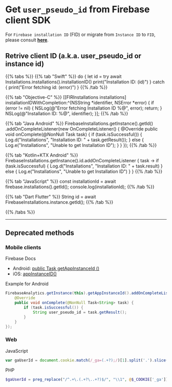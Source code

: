 # Get `user_pseudo_id` from Firebase client SDK

For `Firebase installation ID` (FID) or migrate from `Instance ID` to `FID`, please consult **[here](https://firebase.google.com/docs/projects/manage-installations)**.

## Retrive client ID (a.k.a. user_pseudo_id or instance id)

{{% tabs %}}
{{% tab "Swift" %}}
do {
  let id = try await Installations.installations().installationID()
  print("Installation ID: \(id)")
} catch {
  print("Error fetching id: \(error)")
}
{{% /tab %}}

{{% tab "Objective-C" %}}
[[FIRInstallations installations] installationIDWithCompletion:^(NSString *identifier, NSError *error) {
  if (error != nil) {
    NSLog(@"Error fetching Installation ID %@", error);
    return;
  }
  NSLog(@"Installation ID: %@", identifier);
}];
{{% /tab %}}

{{% tab "Java Android" %}}
FirebaseInstallations.getInstance().getId()
        .addOnCompleteListener(new OnCompleteListener<String>() {
    @Override
    public void onComplete(@NonNull Task<String> task) {
        if (task.isSuccessful()) {
            Log.d("Installations", "Installation ID: " + task.getResult());
        } else {
            Log.e("Installations", "Unable to get Installation ID");
        }
    }
});
{{% /tab %}}

{{% tab "Kotlin+KTX Android" %}}
FirebaseInstallations.getInstance().id.addOnCompleteListener { task ->
    if (task.isSuccessful) {
        Log.d("Installations", "Installation ID: " + task.result)
    } else {
        Log.e("Installations", "Unable to get Installation ID")
    }
}
{{% /tab %}}

{{% tab "JavaScript" %}}
const installationId = await firebase.installations().getId();
console.log(installationId);
{{% /tab %}}

{{% tab "Dart Flutter" %}}
String id = await FirebaseInstallations.instance.getId();
{{% /tab %}}

{{% /tabs %}}

---

## Deprecated methods

### Mobile clients

Firebase Docs

- Android: [public Task<String> getAppInstanceId ()](https://firebase.google.com/docs/reference/android/com/google/firebase/analytics/FirebaseAnalytics.html#getAppInstanceId())
- iOS: [appInstanceID()](https://firebase.google.com/docs/reference/swift/firebaseanalytics/api/reference/Classes/Analytics#appinstanceid)

Example for Android

```java
FirebaseAnalytics.getInstance(this).getAppInstanceId().addOnCompleteListener(new OnCompleteListener<String>() {
    @Override
    public void onComplete(@NonNull Task<String> task) {
        if (task.isSuccessful()) {
            String user_pseudo_id = task.getResult();
        }
    }
});
```

### Web

JavaScript

```javascript
var gaUserId = document.cookie.match(/_ga=(.+?);/)[1].split('.').slice(-2).join(".")
```

PHP

```php
$gaUserId = preg_replace("/^.+\.(.+?\..+?)$/", "\\1", @$_COOKIE['_ga']);
```